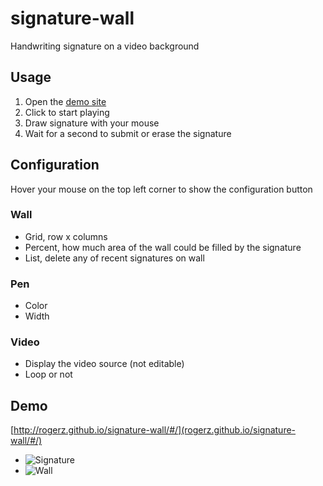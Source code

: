 # signature-wall

Handwriting signature on a video background

## Usage

1. Open the [demo site](http://rogerz.github.io/signature-wall/#/)
2. Click to start playing
3. Draw signature with your mouse
4. Wait for a second to submit or erase the signature

## Configuration

Hover your mouse on the top left corner to show the configuration button

### Wall

* Grid, row x columns
* Percent, how much area of the wall could be filled by the signature
* List, delete any of recent signatures on wall

### Pen

* Color
* Width

### Video

* Display the video source (not editable)
* Loop or not

## Demo

[http://rogerz.github.io/signature-wall/#/](rogerz.github.io/signature-wall/#/)

* ![Signature](https://f.cloud.github.com/assets/43471/1233139/5b099954-290e-11e3-82ad-bcf71b1a5540.png "Signature")
* ![Wall](https://f.cloud.github.com/assets/43471/1233140/5f5f2e9c-290e-11e3-97fa-845b814f42f0.png "Wall")
